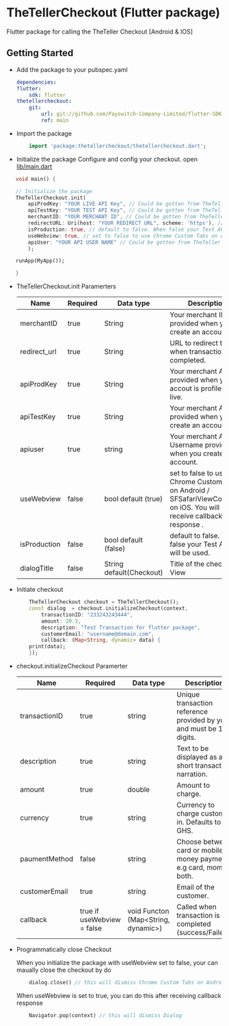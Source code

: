 # TheTellerCheckout (Flutter package)
Flutter package for calling the TheTeller Checkout [Android & IOS]

## Getting Started

- Add the package to your pubspec.yaml
    ```yaml
    dependencies:
    flutter:
        sdk: flutter
    thetellercheckout:
        git:
            url: git://github.com/Payswitch-Company-Limited/flutter-SDK.git
            ref: main
   ```
- Import the package
 
    ```dart
        import 'package:thetellercheckout/thetellercheckout.dart';
    ```
- Initialize the package Configure and config your checkout. open <ins> lib/main.dart </ins>

 ```dart
    void main() {

    // Initialize the package
    TheTellerCheckout.init(
        apiProdKey: "YOUR LIVE API Key", // Could be gotten from TheTeller Dashboard
        apiTestKey: "YOUR TEST API Key", // Could be gotten from TheTeller Dashboard
        merchantID: "YOUR MERCHANT ID", // Could be gotten from TheTeller Dashboard
        redirectURL: Uri(host: "YOUR REDIRECT URL", scheme: 'https'), // scheme should be https
        isProduction: true, // default to false. When false your Test API key will be used
        useWebview: true, // set to false to use Chrome Custom Tabs on Android / SFSafariViewController on iOS. You will not recieve callback response when false
        apiUser: "YOUR API USER NAME" // Could be gotten from TheTeller Dashboard
        );

    runApp(MyApp());

    }
```
 * TheTellerCheckout.init Paramerters

    |Name | Required | Data type | Description |
    |--- | --- | --- | ---|
    merchantID	| true	| String	| Your merchant ID provided when you create an account.||
    redirect_url	| true	| String	| URL to redirect to when transaction is completed.|
    apiProdKey	| true	| String	| Your merchant API key provided when your accout is profiled to go live.|
    apiTestKey	| true	| String	| Your merchant API key provided when you create an account.|
    apiuser	| true	| string	| Your merchant API Username provided when you create an account.|
    useWebview	| false	| bool default (true)	| set to false to use Chrome Custom Tabs on Android / SFSafariViewController on iOS. You will not receive callback response .|
    isProduction	| false	| bool default (false)	| default to false. When false your Test API key will be used.|
    dialogTitle | false | String default(Checkout) | Title of the checkout View|

    
- Initiate checkout

    ```dart
        TheTellerCheckout checkout = TheTellerCheckout();
        const dialog  = checkout.initializeCheckout(context,
            transactionID: "233243243444",
            amount: 20.3, 
            description: "Test Transaction for flutter package",
            customerEmail: "username@domain.com",
            callback: (Map<String, dynamic> data) {
        print(data);
        });
    ```

 * checkout.initializeCheckout Paramerter

    |Name | Required | Data type | Description|
    |--- | --- | --- | --- |
    transactionID	| true	| string	| Unique transaction reference provided by you and must be 12 digits.|
    description	| true	| string	| Text to be displayed as a short transaction narration.|
    amount	| true	| double	| Amount to charge.|
    currency	| true	| string	| Currency to charge customer in. Defaults to GHS.|
    paumentMethod	| false	| string	| Choose between card or mobile money payment. e.g card, momo, both.|
    customerEmail	| true	| string	| Email of the customer.|
    callback	| true if useWebview = false	| void Functon (Map<String, dynamic>)	| Called when transaction is completed (success/Failed).|


- Programmatically close Checkout

    When you initialize the package with useWebview set to false, your can maually close the checkout by do

    ```dart
        dialog.close() // this will dismiss Chrome Custom Tabs on Android / SFSafariViewController on iOS 
    ```

    When useWebview is set to true, you can do this after receiving callback response

    ```dart
        Navigator.pop(context) // this will dismiss Dialog  
    ```